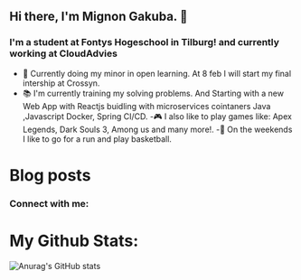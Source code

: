 ## Hi there, I'm Mignon Gakuba. 👋 

### I'm a student at Fontys Hogeschool in Tilburg! and currently working at CloudAdvies

  - 🏫 Currently doing my minor in open learning.  At 8 feb  I will start my final intership at Crossyn.
  - 📚 I'm currently training my solving problems. And Starting with a new Web App with Reactjs buidling with microservices cointaners Java ,Javascript Docker, Spring CI/CD.
  -🎮 I also like to play games like: Apex Legends, Dark Souls 3, Among us and many more!.
  -🌲 On the weekends I like to go for a run and play basketball.



# Blog posts


### Connect with me:




# My Github Stats:

![Anurag's GitHub stats](https://github-readme-stats.vercel.app/api?username=mignongakuba&theme=dark&show_icons=true)
